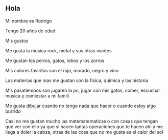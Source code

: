 

## Hola

Mi nombre es Rodrigo

Tengo 20 años de edad

Mis gustos

Me gusta la musica rock, metal y sus otras viantes

Me gustan los perros, gatos, lobos y los zorros

Mis colores faviritos  son el rojo, morado, negro y vino 

Las materias que mas me gustan son la fisica, quimica y las historia

Mis pasatiempos son jugaren la pc, jugar con mis gatos, comer, escuchar musica y comlestar a mi famili

Me gusta dibujar cuando no tengo nada que hacer o cuando estoy algo burrido

Casi no me gustan mucho las matematematicas o con cosas que tengan que ver con ello ya que si hacen tantas operaciones que te hacen ahi y me llega a doler la cabza, otras de las cosa que no me gusta es el calor del sol

